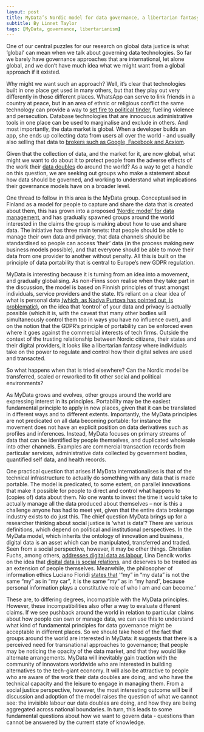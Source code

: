 ```yaml
---
layout: post
title: MyData’s Nordic model for data governance, a libertarian fantasy worth engaging with
subtitle: By Linnet Taylor
tags: [MyData, governance, libertarianism]
---
```


One of our central puzzles for our research on global data justice is what ‘global’ can mean when we talk about governing data technologies. So far we barely have governance approaches that are international, let alone global, and we don’t have much idea what we might want from a global approach if it existed. 


Why might we want such an approach? Well, it’s clear that technologies built in one place get used in many others, but that they play out very differently in those different places. WhatsApp can serve to link friends in a country at peace, but in an area of ethnic or religious conflict the same technology can provide a way to [set fire to political tinder](https://www.nytimes.com/2018/10/19/technology/whatsapp-brazil-presidential-election.html), fuelling violence and persecution. Database technologies that are innocuous administrative tools in one place can be used to marginalise and exclude in others. And most importantly, the data market is global. When a developer builds an app, she ends up collecting data from users all over the world - and usually also selling that data to [brokers such as Google, Facebook and Acxiom](https://www.opensocietyfoundations.org/sites/default/files/data-brokers-in-an-open-society-20161121.pdf).

Given that the collection of data, and the market for it, are now global, what might we want to do about it to protect people from the adverse effects of the work their [data doubles](http://datadoubles.org/2018/05/01/what-is-a-data-double/) do around the world? As a way to get a handle on this question, we are seeking out groups who make a statement about how data should be governed, and working to understand what implications their governance models have on a broader level.


One thread to follow in this area is the MyData group. Conceptualised in Finland as a model for people to capture and share the data that is created about them, this has grown into a proposed [‘Nordic model’ for data management](https://www.lvm.fi/documents/20181/859937/MyData-nordic-model), and has gradually spawned groups around the world interested in the claims the group is making about how to use and share data. The initiative has three main tenets: that people should be able to manage their own data and privacy, that data channels should be standardised so people can access ‘their’ data (in the process making new business models possible), and that everyone should be able to move their data from one provider to another without penalty. All this is built on the principle of data portability that is central to Europe’s new GDPR regulation.

MyData is interesting because it is turning from an idea into a movement, and gradually globalising. As non-Finns soon realise when they take part in the discussion, the model is based on Finnish principles of trust amongst individuals, service providers and the state. It’s reliant on a clear idea of what is personal data [(which, as Nadya Purtova has pointed out, is problematic)](https://www.tandfonline.com/doi/full/10.1080/17579961.2018.1452176), on the idea that ‘control’ of your data and privacy is actually possible (which it is, with the caveat that many other bodies will simultaneously control them too in ways you have no influence over), and on the notion that the GDPR’s principle of portability can be enforced even where it goes against the commercial interests of tech firms. Outside the context of the trusting relationship between Nordic citizens, their states and their digital providers, it looks like a libertarian fantasy where individuals take on the power to regulate and control how their digital selves are used and transacted.

So what happens when that is tried elsewhere? Can the Nordic model be transferred, scaled or reworked to fit other social and political environments?

As MyData grows and evolves, other groups around the world are expressing interest in its principles. Portability may be the easiest fundamental principle to apply in new places, given that it can be translated in different ways and to different extents. Importantly, the MyData principles are not predicated on all data becoming portable: for instance the movement does not have an explicit position on data derivatives such as profiles and inferences. Instead, MyData focuses on primary streams of data that can be identified by people themselves, and duplicated wholesale into other channels. Examples are commercial transaction records from particular services, administrative data collected by government bodies, quantified self data, and health records.

One practical question that arises if MyData internationalises is that of the technical infrastructure to actually do something with any data that is made portable. The model is predicated, to some extent, on parallel innovations that make it possible for people to direct and control what happens to (copies of) data about them. No one wants to invest the time it would take to actually manage all the data produced about themselves – nor is this a challenge anyone has had to meet yet, given that the entire data brokerage industry exists to do just this.
The chief question MyData brings up for a researcher thinking about social justice is ‘what is data’? There are various definitions, which depend on political and institutional perspectives. In the MyData model, which inherits the ontology of innovation and business, digital data is an asset which can be manipulated, transferred and traded. Seen from a social perspective, however, it may be other things. Christian Fuchs, among others, [addresses digital data as labour](https://journals.sagepub.com/doi/pdf/10.1177/0961463x13502117), Lina Dencik works on the idea that [digital data is social relations](https://journals.sagepub.com/doi/pdf/10.1177/2053951716679678), and deserves to be treated as an extension of people themselves. Meanwhile, the philosopher of information ethics Luciano Floridi [states that](https://link.springer.com/article/10.1007%2Fs13347-016-0220-8) ‘“my” in “my data” is not the same “my” as in “my car”, it is the same “my” as in “my hand”, because personal information plays a constitutive role of who I am and can become.’

These are, to differing degrees, incompatible with the MyData principles. However, these incompatibilities also offer a way to evaluate different claims. If we see pushback around the world in relation to particular claims about how people can own or manage data, we can use this to understand what kind of fundamental principles for data governance might be acceptable in different places. So we should take heed of the fact that groups around the world are interested in MyData: it suggests that there is a perceived need for transnational approaches to governance; that people may be noticing the opacity of the data market, and that they would like alternate arrangements. 
MyData will inevitably gain traction with the community of innovators worldwide who are interested in building alternatives to the tech-giant economy. It will also be attractive to people who are aware of the work their data doubles are doing, and who have the technical capacity and the leisure to engage in managing them. From a social justice perspective, however, the most interesting outcome will be if discussion and adoption of the model raises the question of what we cannot see: the invisible labour our data doubles are doing, and how they are being aggregated across national boundaries. In turn, this leads to some fundamental questions about how we want to govern data - questions than cannot be answered by the current state of knowledge.
